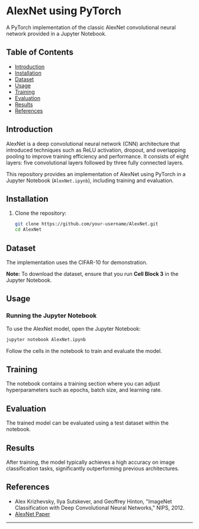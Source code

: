 # AlexNet using PyTorch

A PyTorch implementation of the classic AlexNet convolutional neural network provided in a Jupyter Notebook.

## Table of Contents

- [Introduction](#introduction)
- [Installation](#installation)
- [Dataset](#dataset)
- [Usage](#usage)
- [Training](#training)
- [Evaluation](#evaluation)
- [Results](#results)
- [References](#references)

## Introduction

AlexNet is a deep convolutional neural network (CNN) architecture that introduced techniques such as ReLU activation, dropout, and overlapping pooling to improve training efficiency and performance. It consists of eight layers: five convolutional layers followed by three fully connected layers.

This repository provides an implementation of AlexNet using PyTorch in a Jupyter Notebook (`AlexNet.ipynb`), including training and evaluation.

## Installation

1. Clone the repository:
   ```bash
   git clone https://github.com/your-username/AlexNet.git
   cd AlexNet
   ```

## Dataset

The implementation uses the CIFAR-10 for demonstration. 

**Note:** To download the dataset, ensure that you run **Cell Block 3** in the Jupyter Notebook.

## Usage

### Running the Jupyter Notebook

To use the AlexNet model, open the Jupyter Notebook:

```bash
jupyter notebook AlexNet.ipynb
```

Follow the cells in the notebook to train and evaluate the model.

## Training

The notebook contains a training section where you can adjust hyperparameters such as epochs, batch size, and learning rate.

## Evaluation

The trained model can be evaluated using a test dataset within the notebook.

## Results

After training, the model typically achieves a high accuracy on image classification tasks, significantly outperforming previous architectures.

## References

- Alex Krizhevsky, Ilya Sutskever, and Geoffrey Hinton, "ImageNet Classification with Deep Convolutional Neural Networks," NIPS, 2012.
- [AlexNet Paper](https://proceedings.neurips.cc/paper/2012/file/c399862d3b9d6b76c8436e924a68c45b-Paper.pdf)

---

